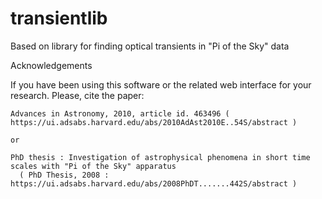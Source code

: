 # transientlib
   
   Based on library for finding optical transients in "Pi of the Sky" data


Acknowledgements

   If you have been using this software or the related web interface for your research. Please, cite the paper:
   
    Advances in Astronomy, 2010, article id. 463496 (  https://ui.adsabs.harvard.edu/abs/2010AdAst2010E..54S/abstract )

    or 

    PhD thesis : Investigation of astrophysical phenomena in short time scales with "Pi of the Sky" apparatus
      ( PhD Thesis, 2008 : https://ui.adsabs.harvard.edu/abs/2008PhDT.......442S/abstract )

